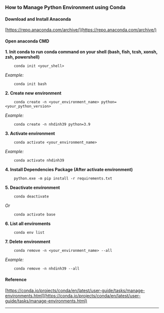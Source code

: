 ### How to Manage Python Environment using Conda

#### Download and Install Anaconda

[https://repo.anaconda.com/archive/](https://repo.anaconda.com/archive/) 


#### Open anaconda CMD

**1. Init conda to run conda command on your shell (bash, fish, tcsh, xonsh, zsh, powershell)**
```
	conda init <your_shell>
```

*Example:*
```
	conda init bash
```


**2. Create new environment**
```
	conda create -n <your_environment_name> python=<your_python_version>
```
*Example:*
```
	conda create -n nhdinh39 python=3.9
```


**3. Activate environment**
```
	conda activate <your_environment_name>
```
*Example:*
```
	conda activate nhdinh39
```

**4. Install Dependencies Package (After activate environment)**
```
	python.exe -m pip install -r requirements.txt
```


**5. Deactivate environment**
```
	conda deactivate
```
*Or*
```
	conda activate base
```


**6. List all enviroments**
```
	conda env list
```


**7. Delete environment**
```
	conda remove -n <your_environment_name> --all
```
*Example:*
```
	conda remove -n nhdinh39 --all
```

#### Reference

[https://conda.io/projects/conda/en/latest/user-guide/tasks/manage-environments.html](https://conda.io/projects/conda/en/latest/user-guide/tasks/manage-environments.html)

---

